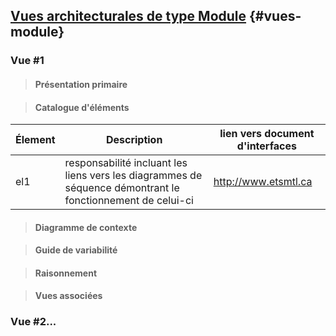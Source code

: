 ## [Vues architecturales de type Module](#da-vues-module) {#vues-module}

### Vue #1

>#### Présentation primaire

>#### Catalogue d'éléments

|Élement|Description|lien vers document d'interfaces|
|-------|-----------|-------------------------------|
|el1|responsabilité incluant les liens vers les diagrammes de séquence démontrant le fonctionnement de celui-ci|http://www.etsmtl.ca|

>#### Diagramme de contexte

>#### Guide de variabilité

>#### Raisonnement

>#### Vues associées

### Vue #2...
